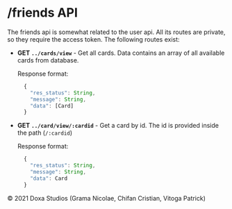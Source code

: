 # /friends API

The friends api is somewhat related to the user api. All its routes are private, so they require the access token. The following routes exist:


-   **GET `../cards/view`** - Get all cards. Data contains an array of all available cards from database.

    Response format:

    ```js
      {
        "res_status": String,
        "message": String,
        "data": [Card]
      }
    ```

-   **GET `../card/view/:cardid`** - Get a card by id. The id is provided inside the path (`/:cardid`)

    Response format:

    ```js
      {
        "res_status": String,
        "message": String,
        "data": Card
      }
    ```

© 2021 Doxa Studios (Grama Nicolae, Chifan Cristian, Vitoga Patrick)
